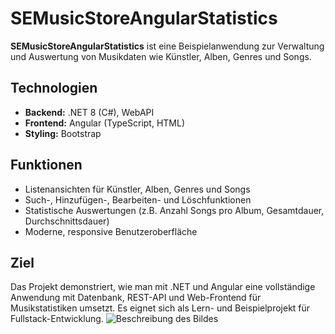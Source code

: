 # SEMusicStoreAngularStatistics

**SEMusicStoreAngularStatistics** ist eine Beispielanwendung zur Verwaltung und Auswertung von Musikdaten wie Künstler, Alben, Genres und Songs.

## Technologien

- **Backend:** .NET 8 (C#), WebAPI
- **Frontend:** Angular (TypeScript, HTML)
- **Styling:** Bootstrap

## Funktionen

- Listenansichten für Künstler, Alben, Genres und Songs
- Such-, Hinzufügen-, Bearbeiten- und Löschfunktionen
- Statistische Auswertungen (z.B. Anzahl Songs pro Album, Gesamtdauer, Durchschnittsdauer)
- Moderne, responsive Benutzeroberfläche

## Ziel

Das Projekt demonstriert, wie man mit .NET und Angular eine vollständige Anwendung mit Datenbank, REST-API und Web-Frontend für Musikstatistiken umsetzt. Es eignet sich als Lern- und Beispielprojekt für Fullstack-Entwicklung.
![Beschreibung des Bildes](./Webside.png)

